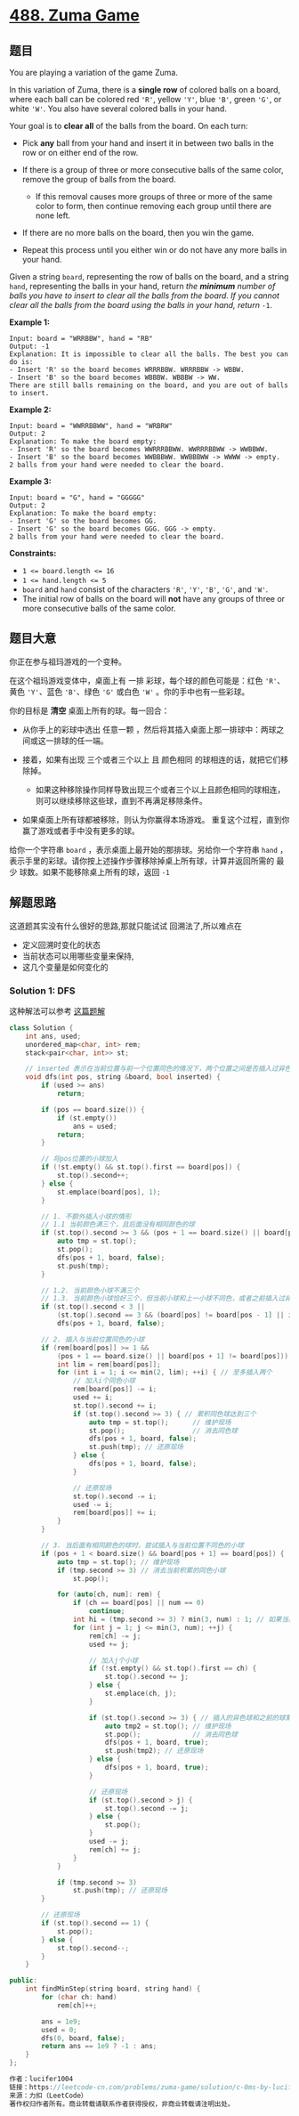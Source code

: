# [488. Zuma Game](https://leetcode.com/problems/zuma-game/)

## 题目

You are playing a variation of the game Zuma.

In this variation of Zuma, there is a **single row** of colored balls on a board, where each ball can be colored red `'R'`, yellow `'Y'`, blue `'B'`, green `'G'`, or white `'W'`. You also have several colored balls in your hand.

Your goal is to **clear all** of the balls from the board. On each turn:

- Pick **any** ball from your hand and insert it in between two balls in the row or on either end of the row.

- If there is a group of three or more consecutive balls of the same color, remove the group of balls from the board.

  - If this removal causes more groups of three or more of the same color to form, then continue removing each group until there are none left.

- If there are no more balls on the board, then you win the game.

- Repeat this process until you either win or do not have any more balls in your hand.

Given a string `board`, representing the row of balls on the board, and a string `hand`, representing the balls in your hand, return *the **minimum** number of balls you have to insert to clear all the balls from the board. If you cannot clear all the balls from the board using the balls in your hand, return* `-1`.

 

**Example 1:**

```
Input: board = "WRRBBW", hand = "RB"
Output: -1
Explanation: It is impossible to clear all the balls. The best you can do is:
- Insert 'R' so the board becomes WRRRBBW. WRRRBBW -> WBBW.
- Insert 'B' so the board becomes WBBBW. WBBBW -> WW.
There are still balls remaining on the board, and you are out of balls to insert.
```

**Example 2:**

```
Input: board = "WWRRBBWW", hand = "WRBRW"
Output: 2
Explanation: To make the board empty:
- Insert 'R' so the board becomes WWRRRBBWW. WWRRRBBWW -> WWBBWW.
- Insert 'B' so the board becomes WWBBBWW. WWBBBWW -> WWWW -> empty.
2 balls from your hand were needed to clear the board.
```

**Example 3:**

```
Input: board = "G", hand = "GGGGG"
Output: 2
Explanation: To make the board empty:
- Insert 'G' so the board becomes GG.
- Insert 'G' so the board becomes GGG. GGG -> empty.
2 balls from your hand were needed to clear the board.
```

 

**Constraints:**

- `1 <= board.length <= 16`
- `1 <= hand.length <= 5`
- `board` and `hand` consist of the characters `'R'`, `'Y'`, `'B'`, `'G'`, and `'W'`.
- The initial row of balls on the board will **not** have any groups of three or more consecutive balls of the same color.

## 题目大意

你正在参与祖玛游戏的一个变种。

在这个祖玛游戏变体中，桌面上有 一排 彩球，每个球的颜色可能是：红色 `'R'`、黄色 `'Y'`、蓝色 `'B'`、绿色 `'G'` 或白色 `'W'` 。你的手中也有一些彩球。

你的目标是 **清空** 桌面上所有的球。每一回合：

- 从你手上的彩球中选出 任意一颗 ，然后将其插入桌面上那一排球中：两球之间或这一排球的任一端。
- 接着，如果有出现 三个或者三个以上 且 颜色相同 的球相连的话，就把它们移除掉。
  - 如果这种移除操作同样导致出现三个或者三个以上且颜色相同的球相连，则可以继续移除这些球，直到不再满足移除条件。

- 如果桌面上所有球都被移除，则认为你赢得本场游戏。
  重复这个过程，直到你赢了游戏或者手中没有更多的球。

给你一个字符串 `board` ，表示桌面上最开始的那排球。另给你一个字符串 `hand` ，表示手里的彩球。请你按上述操作步骤移除掉桌上所有球，计算并返回所需的 最少 球数。如果不能移除桌上所有的球，返回 `-1` 

## 解题思路

这道题其实没有什么很好的思路,那就只能试试 回溯法了,所以难点在

- 定义回溯时变化的状态
- 当前状态可以用哪些变量来保持,
- 这几个变量是如何变化的

### Solution 1: DFS

这种解法可以参考 [这篇题解](https://leetcode.com/problems/zuma-game/submissions/)

````c++
class Solution {
    int ans, used;
    unordered_map<char, int> rem;
    stack<pair<char, int>> st;

    // inserted 表示在当前位置与前一个位置同色的情况下，两个位置之间是否插入过异色球
    void dfs(int pos, string &board, bool inserted) {
        if (used >= ans)
            return;

        if (pos == board.size()) {
            if (st.empty())
                ans = used;
            return;
        }

        // 将pos位置的小球加入
        if (!st.empty() && st.top().first == board[pos]) {
            st.top().second++;
        } else {
            st.emplace(board[pos], 1);
        }

        // 1. 不额外插入小球的情形
        // 1.1 当前颜色满三个，且后面没有相同颜色的球
        if (st.top().second >= 3 && (pos + 1 == board.size() || board[pos + 1] != board[pos])) {
            auto tmp = st.top();
            st.pop();
            dfs(pos + 1, board, false);
            st.push(tmp);
        }

        // 1.2. 当前颜色小球不满三个
        // 1.3. 当前颜色小球恰好三个，但当前小球和上一小球不同色，或者之前插入过非同色球，这说明初始情形为XX...X，之后中间的小球被消去，从而形成了XXX，这种情况是允许的。因为我们可改变消去的顺序。如果当前小球和上一小球同色，则说明初始情形为X...XX，此时假设右边还有X，则中间的XX要么结合左边的X，要么结合右边的X，不可能同时结合。如果当前小球数量已经达到四个，则不可能再积累更多同色球，因为最多只可能形成四连珠，五连珠在形成前至少有一边已经达到三个，是不可能形成的。
        if (st.top().second < 3 ||
            (st.top().second == 3 && (board[pos] != board[pos - 1] || inserted)))
            dfs(pos + 1, board, false);

        // 2. 插入与当前位置同色的小球
        if (rem[board[pos]] >= 1 &&
            (pos + 1 == board.size() || board[pos + 1] != board[pos])) {
            int lim = rem[board[pos]];
            for (int i = 1; i <= min(2, lim); ++i) { // 至多插入两个
                // 加入i个同色小球
                rem[board[pos]] -= i;
                used += i;
                st.top().second += i;
                if (st.top().second >= 3) { // 累积同色球达到三个
                    auto tmp = st.top();      // 维护现场
                    st.pop();                 // 消去同色球
                    dfs(pos + 1, board, false);
                    st.push(tmp); // 还原现场
                } else {
                    dfs(pos + 1, board, false);
                }

                // 还原现场
                st.top().second -= i;
                used -= i;
                rem[board[pos]] += i;
            }
        }

        // 3. 当后面有相同颜色的球时，尝试插入与当前位置不同色的小球
        if (pos + 1 < board.size() && board[pos + 1] == board[pos]) {
            auto tmp = st.top(); // 维护现场
            if (tmp.second >= 3) // 消去当前积累的同色小球
                st.pop();

            for (auto[ch, num]: rem) {
                if (ch == board[pos] || num == 0)
                    continue;
                int hi = (tmp.second >= 3) ? min(3, num) : 1; // 如果当前小球积累不足三个，则至多只插入一个分隔
                for (int j = 1; j <= min(3, num); ++j) {
                    rem[ch] -= j;
                    used += j;

                    // 加入j个小球
                    if (!st.empty() && st.top().first == ch) {
                        st.top().second += j;
                    } else {
                        st.emplace(ch, j);
                    }

                    if (st.top().second >= 3) { // 插入的异色球和之前的球累加达到了三个
                        auto tmp2 = st.top(); // 维护现场
                        st.pop();             // 消去同色球
                        dfs(pos + 1, board, true);
                        st.push(tmp2); // 还原现场
                    } else {
                        dfs(pos + 1, board, true);
                    }

                    // 还原现场
                    if (st.top().second > j) {
                        st.top().second -= j;
                    } else {
                        st.pop();
                    }
                    used -= j;
                    rem[ch] += j;
                }
            }

            if (tmp.second >= 3)
                st.push(tmp); // 还原现场
        }

        // 还原现场
        if (st.top().second == 1) {
            st.pop();
        } else {
            st.top().second--;
        }
    }

public:
    int findMinStep(string board, string hand) {
        for (char ch: hand)
            rem[ch]++;

        ans = 1e9;
        used = 0;
        dfs(0, board, false);
        return ans == 1e9 ? -1 : ans;
    }
};

作者：lucifer1004
链接：https://leetcode-cn.com/problems/zuma-game/solution/c-0ms-by-lucifer1004-ivwb/
来源：力扣（LeetCode）
著作权归作者所有。商业转载请联系作者获得授权，非商业转载请注明出处。
````

